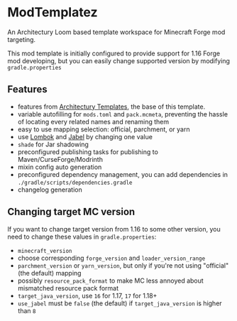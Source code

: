 
# ModTemplatez

An Architectury Loom based template workspace for Minecraft Forge mod targeting.

This mod template is initially configured to provide support for 1.16 Forge mod developing, but you can easily change supported version by modifying `gradle.properties`

## Features

- features from [Architectury Templates](https://github.com/architectury/architectury-templates), the base of this template.
- variable autofilling for `mods.toml` and `pack.mcmeta`, preventing the hassle of locating every related names and renaming them
- easy to use mapping selection: official, parchment, or yarn
- use [Lombok](https://projectlombok.org/) and [Jabel](https://github.com/bsideup/jabel) by changing one value
- `shade` for Jar shadowing
- preconfigured publishing tasks for publishing to Maven/CurseForge/Modrinth
- mixin config auto generation
- preconfigured dependency management, you can add dependencies in `./gradle/scripts/dependencies.gradle`
- changelog generation

## Changing target MC version

If you want to change target version from 1.16 to some other version, you need to change these values in `gradle.properties`:
- `minecraft_version`
- choose corresponding `forge_version` and `loader_version_range`
- `parchment_version` or `yarn_version`, but only if you're not using "official" (the default) mapping
- possibly `resource_pack_format` to make MC less annoyed about mismatched resource pack format
- `target_java_version`, use `16` for 1.17, `17` for 1.18+
- `use_jabel` must be `false` (the default) if `target_java_version` is higher than `8`